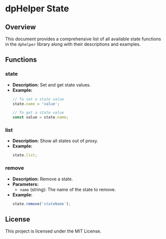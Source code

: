 # dpHelper State

## Overview
This document provides a comprehensive list of all available state functions in the `dphelper` library along with their descriptions and examples.

## Functions

### state
- **Description:** Set and get state values.
- **Example:**
  ```javascript
  // To set a state value
  state.name = 'value';

  // To get a state value
  const value = state.name;
  ```

### list
- **Description:** Show all states out of proxy.
- **Example:**
  ```javascript
  state.list;
  ```

### remove
- **Description:** Remove a state.
- **Parameters:**
  - `name` (string): The name of the state to remove.
- **Example:**
  ```javascript
  state.remove('stateName');
  ```

## License
This project is licensed under the MIT License.
